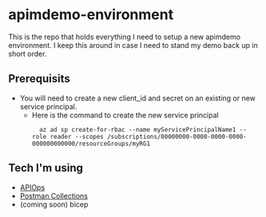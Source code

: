 # apimdemo-environment
This is the repo that holds everything I need to setup a new apimdemo environment.  I keep this around in case I need to stand my demo back up in short order.

## Prerequisits

- You will need to create a new client_id and secret on an existing or new service principal.
  - Here is the command to create the new service principal
    ```# Bash script
      az ad sp create-for-rbac --name myServicePrincipalName1 --role reader --scopes /subscriptions/00000000-0000-0000-0000-000000000000/resourceGroups/myRG1
    ```

## Tech I'm using

- [APIOps](https://azure.github.io/apiops/)
- [Postman Collections](https://www.postman.com/collection/)
- (coming soon) bicep
